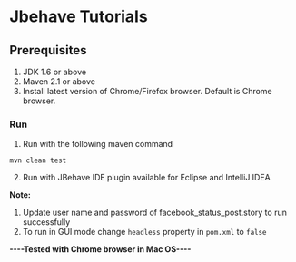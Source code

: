 # Jbehave Tutorials

## Prerequisites
1. JDK 1.6 or above
2. Maven 2.1 or above
3. Install latest version of Chrome/Firefox browser. Default is Chrome browser.

### Run
1. Run with the following maven command

```mvn clean test```

2. Run with JBehave IDE plugin available for Eclipse and IntelliJ IDEA

**Note:** 
1. Update user name and password of facebook_status_post.story to run successfully
2. To run in GUI mode change ```headless``` property in ```pom.xml``` to ```false```

**----Tested with Chrome browser in Mac OS----**